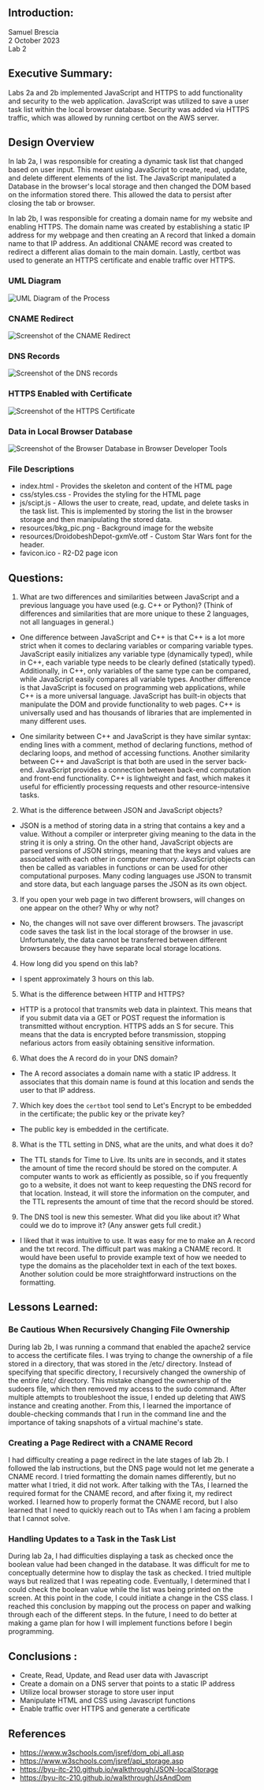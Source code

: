 ## Introduction:
Samuel Brescia  
2 October 2023  
Lab 2

## Executive Summary:

Labs 2a and 2b implemented JavaScript and HTTPS to add functionality and security to the web application. JavaScript was utilized to save a user task list within the local browser database. Security was added via HTTPS traffic, which was allowed by running certbot on the AWS server. 

## Design Overview

In lab 2a, I was responsible for creating a dynamic task list that changed based on user input. This meant using JavaScript to create, read, update, and delete different elements of the list. The JavaScript manipulated a Database in the browser's local storage and then changed the DOM based on the information stored there. This allowed the data to persist after closing the tab or browser.

In lab 2b, I was responsible for creating a domain name for my website and enabling HTTPS. The domain name was created by establishing a static IP address for my webpage and then creating an A record that linked a domain name to that IP address. An additional CNAME record was created to redirect a different alias domain to the main domain. Lastly, certbot was used to generate an HTTPS certificate and enable traffic over HTTPS. 

### UML Diagram
![UML Diagram of the Process](/lab2/images/umlDiagram.png)

### CNAME Redirect
![Screenshot of the CNAME Redirect](/lab2/images/cnameRedirect.png)

### DNS Records
![Screenshot of the DNS records](/lab2/images/dnsRecords.png)

### HTTPS Enabled with Certificate
![Screenshot of the HTTPS Certificate](/lab2/images/httpsCert.png)

### Data in Local Browser Database
![Screenshot of the Browser Database in Browser Developer Tools](/lab2/images/localBrowserDB.png)

### File Descriptions

* index.html - Provides the skeleton and content of the HTML page
* css/styles.css - Provides the styling for the HTML page
* js/scipt.js - Allows the user to create, read, update, and delete tasks in the task list. This is implemented by storing the list in the browser storage and then manipulating the stored data. 
* resources/bkg_pic.png - Background image for the website  
* resources/DroidobeshDepot-gxmVe.otf - Custom Star Wars font for the header.
* favicon.ico - R2-D2 page icon

## Questions:

1. What are two differences and similarities between JavaScript and a previous language you have used (e.g. C++ or Python)? (Think of differences and similarities that are more unique to these 2 languages, not all languages in general.)

- One difference between JavaScript and C++ is that C++ is a lot more strict when it comes to declaring variables or comparing variable types. JavaScript easily initializes any variable type (dynamically typed), while in C++, each variable type needs to be clearly defined (statically typed). Additionally, in C++, only variables of the same type can be compared, while JavaScript easily compares all variable types. Another difference is that JavaScript is focused on programming web applications, while C++ is a more universal language. JavaScript has built-in objects that manipulate the DOM and provide functionality to web pages. C++ is universally used and has thousands of libraries that are implemented in many different uses. 

- One similarity between C++ and JavaScript is they have similar syntax: ending lines with a comment, method of declaring functions, method of declaring loops, and method of accessing functions. Another similarity between C++ and JavaScript is that both are used in the server back-end. JavaScript provides a connection between back-end computation and front-end functionality. C++ is lightweight and fast, which makes it useful for efficiently processing requests and other resource-intensive tasks. 

2. What is the difference between JSON and JavaScript objects?

- JSON is a method of storing data in a string that contains a key and a value. Without a compiler or interpreter giving meaning to the data in the string it is only a string. On the other hand, JavaScript objects are parsed versions of JSON strings, meaning that the keys and values are associated with each other in computer memory. JavaScript objects can then be called as variables in functions or can be used for other computational purposes. Many coding languages use JSON to transmit and store data, but each language parses the JSON as its own object. 

3. If you open your web page in two different browsers, will changes on one appear on the other? Why or why not?

- No, the changes will not save over different browsers. The javascript code saves the task list in the local storage of the browser in use. Unfortunately, the data cannot be transferred between different browsers because they have separate local storage locations.

4. How long did you spend on this lab?

- I spent approximately 3 hours on this lab. 

5. What is the difference between HTTP and HTTPS?

- HTTP is a protocol that transmits web data in plaintext. This means that if you submit data via a GET or POST request the information is transmitted without encryption. HTTPS adds an S for secure. This means that the data is encrypted before transmission, stopping nefarious actors from easily obtaining sensitive information.

6. What does the A record do in your DNS domain?

- The A record associates a domain name with a static IP address. It associates that this domain name is found at this location and sends the user to that IP address. 

7. Which key does the `certbot` tool send to Let's Encrypt to be embedded in the certificate; the public key or the private key?

- The public key is embedded in the certificate. 

8. What is the TTL setting in DNS, what are the units, and what does it do?

- The TTL stands for Time to Live. Its units are in seconds, and it states the amount of time the record should be stored on the computer. A computer wants to work as efficiently as possible, so if you frequently go to a website, it does not want to keep requesting the DNS record for that location. Instead, it will store the information on the computer, and the TTL represents the amount of time that the record should be stored.

9. The DNS tool is new this semester. What did you like about it? What could we do to improve it? (Any answer gets full credit.)

- I liked that it was intuitive to use. It was easy for me to make an A record and the txt record. The difficult part was making a CNAME record. It would have been useful to provide example text of how we needed to type the domains as the placeholder text in each of the text boxes. Another solution could be more straightforward instructions on the formatting.

## Lessons Learned:

### Be Cautious When Recursively Changing File Ownership

During lab 2b, I was running a command that enabled the apache2 service to access the certificate files. I was trying to change the ownership of a file stored in a directory, that was stored in the /etc/ directory. Instead of specifying that specific directory, I recursively changed the ownership of the entire /etc/ directory. This mistake changed the ownership of the sudoers file, which then removed my access to the sudo command. After multiple attempts to troubleshoot the issue, I ended up deleting that AWS instance and creating another. From this, I learned the importance of double-checking commands that I run in the command line and the importance of taking snapshots of a virtual machine's state. 

### Creating a Page Redirect with a CNAME Record

I had difficulty creating a page redirect in the late stages of lab 2b. I followed the lab instructions, but the DNS page would not let me generate a CNAME record. I tried formatting the domain names differently, but no matter what I tried, it did not work. After talking with the TAs, I learned the required format for the CNAME record, and after fixing it, my redirect worked. I learned how to properly format the CNAME record, but I also learned that I need to quickly reach out to TAs when I am facing a problem that I cannot solve. 

### Handling Updates to a Task in the Task List

During lab 2a, I had difficulties displaying a task as checked once the boolean value had been changed in the database. It was difficult for me to conceptually determine how to display the task as checked. I tried multiple ways but realized that I was repeating code. Eventually, I determined that I could check the boolean value while the list was being printed on the screen. At this point in the code, I could initiate a change in the CSS class. I reached this conclusion by mapping out the process on paper and walking through each of the different steps. In the future, I need to do better at making a game plan for how I will implement functions before I begin programming. 

## Conclusions :

- Create, Read, Update, and Read user data with Javascript
- Create a domain on a DNS server that points to a static IP address
- Utilize local browser storage to store user input
- Manipulate HTML and CSS using Javascript functions
- Enable traffic over HTTPS and generate a certificate

## References

- https://www.w3schools.com/jsref/dom_obj_all.asp
- https://www.w3schools.com/jsref/api_storage.asp
- https://byu-itc-210.github.io/walkthrough/JSON-localStorage
- https://byu-itc-210.github.io/walkthrough/JsAndDom